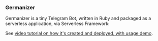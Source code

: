 ### Germanizer

Germanizer is a tiny Telegram Bot, written in Ruby and packaged as a
serverless application, via Serverless Framework:

See [video tutorial on how it's created and deployed, with usage
demo](https://youtu.be/_aLMx7OFt5M).
